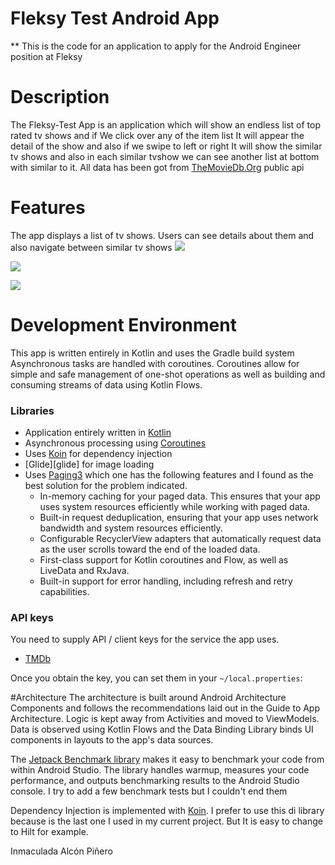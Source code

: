 Fleksy Test Android App
================================= 

** This is the code for an application to apply for the Android Engineer position at Fleksy

# Description

The Fleksy-Test App is an application which will show an endless list of top rated tv shows and if 
We click over any of the item list It will appear the detail of the show and also if we swipe to 
left or right It will show the similar tv shows and also in each similar tvshow we can see another
list at bottom with similar to it.
All data has been got from [TheMovieDb.Org](https://themoviedb.org) public api 

# Features
The app displays a list of tv shows. Users can see details about them and also navigate between similar
tv shows
![](gif2.gif)  

![](gif1.gif)

![](gif3.gif)


# Development Environment
This app is written entirely in Kotlin and uses the Gradle build system
Asynchronous tasks are handled with coroutines. 
Coroutines allow for simple and safe management of one-shot operations as well as building and consuming streams of data using Kotlin Flows.

### Libraries

- Application entirely written in [Kotlin](https://kotlinlang.org)
- Asynchronous processing using [Coroutines](https://kotlin.github.io/kotlinx.coroutines/)
- Uses [Koin](https://github.com/InsertKoinIO/koin) for dependency injection
- [Glide][glide] for image loading
- Uses [Paging3](https://developer.android.com/topic/libraries/architecture/paging/v3-overview) which one has the following
features and I found as the best solution for the problem indicated.
  - In-memory caching for your paged data. This ensures that your app uses system resources efficiently while working with paged data.
  - Built-in request deduplication, ensuring that your app uses network bandwidth and system resources efficiently.
  - Configurable RecyclerView adapters that automatically request data as the user scrolls toward the end of the loaded data.
  - First-class support for Kotlin coroutines and Flow, as well as LiveData and RxJava. 
  - Built-in support for error handling, including refresh and retry capabilities.
    
### API keys

You need to supply API / client keys for the service the app uses.

- [TMDb](https://developers.themoviedb.org)

Once you obtain the key, you can set them in your `~/local.properties`:

#Architecture
The architecture is built around Android Architecture Components and follows the recommendations laid out in the Guide to App Architecture.
Logic is kept away from Activities and moved to ViewModels. 
Data is observed using Kotlin Flows and the Data Binding Library binds UI components in layouts to the app's data sources.

The [Jetpack Benchmark library](https://developer.android.com/studio/profile/benchmark) makes it easy to benchmark your code from within Android Studio.
The library handles warmup, measures your code performance, and outputs benchmarking results to the Android Studio console. 
I try to add a few benchmark tests but I couldn't end them


Dependency Injection is implemented with [Koin](https://insert-koin.io/). I prefer to use this di library because is the last one I used in my current project.
But It is easy to change to Hilt for example.

Inmaculada Alcón Piñero